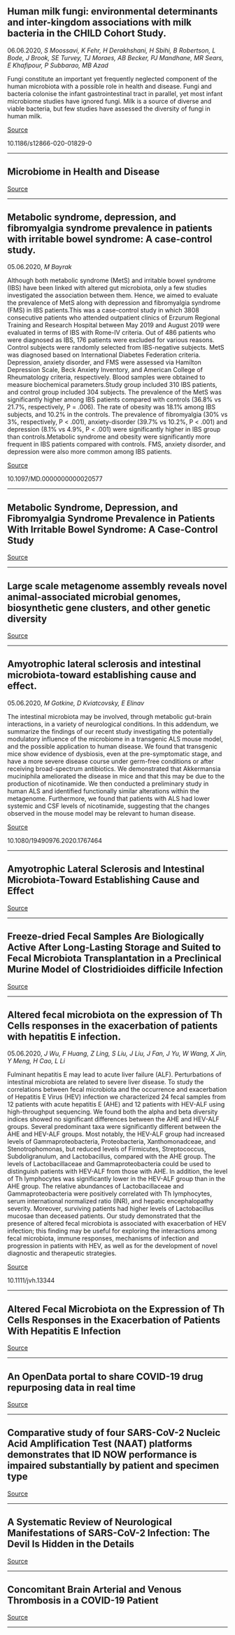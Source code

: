 ## Human milk fungi: environmental determinants and inter-kingdom associations with milk bacteria in the CHILD Cohort Study.
 06.06.2020, _S Moossavi, K Fehr, H Derakhshani, H Sbihi, B Robertson, L Bode, J Brook, SE Turvey, TJ Moraes, AB Becker, PJ Mandhane, MR Sears, E Khafipour, P Subbarao, MB Azad_


Fungi constitute an important yet frequently neglected component of the human microbiota with a possible role in health and disease. Fungi and bacteria colonise the infant gastrointestinal tract in parallel, yet most infant microbiome studies have ignored fungi. Milk is a source of diverse and viable bacteria, but few studies have assessed the diversity of fungi in human milk.

[Source](https://doi.org/10.1111/jpc.14939)

10.1186/s12866-020-01829-0

---

## Microbiome in Health and Disease

[Source](https://doi.org/10.1111/jpc.14939)

---

## Metabolic syndrome, depression, and fibromyalgia syndrome prevalence in patients with irritable bowel syndrome: A case-control study.
 05.06.2020, _M Bayrak_


Although both metabolic syndrome (MetS) and irritable bowel syndrome (IBS) have been linked with altered gut microbiota, only a few studies investigated the association between them. Hence, we aimed to evaluate the prevalence of MetS along with depression and fibromyalgia syndrome (FMS) in IBS patients.This was a case-control study in which 3808 consecutive patients who attended outpatient clinics of Erzurum Regional Training and Research Hospital between May 2019 and August 2019 were evaluated in terms of IBS with Rome-IV criteria. Out of 486 patients who were diagnosed as IBS, 176 patients were excluded for various reasons. Control subjects were randomly selected from IBS-negative subjects. MetS was diagnosed based on International Diabetes Federation criteria. Depression, anxiety disorder, and FMS were assessed via Hamilton Depression Scale, Beck Anxiety Inventory, and American College of Rheumatology criteria, respectively. Blood samples were obtained to measure biochemical parameters.Study group included 310 IBS patients, and control group included 304 subjects. The prevalence of the MetS was significantly higher among IBS patients compared with controls (36.8% vs 21.7%, respectively, P = .006). The rate of obesity was 18.1% among IBS subjects, and 10.2% in the controls. The prevalence of fibromyalgia (30% vs 3%, respectively, P &lt; .001), anxiety-disorder (39.7% vs 10.2%, P &lt; .001) and depression (8.1% vs 4.9%, P &lt; .001) were significantly higher in IBS group than controls.Metabolic syndrome and obesity were significantly more frequent in IBS patients compared with controls. FMS, anxiety disorder, and depression were also more common among IBS patients.

[Source](https://doi.org/10.1097/md.0000000000020577)

10.1097/MD.0000000000020577

---

## Metabolic Syndrome, Depression, and Fibromyalgia Syndrome Prevalence in Patients With Irritable Bowel Syndrome: A Case-Control Study

[Source](https://doi.org/10.1097/md.0000000000020577)

---

## Large scale metagenome assembly reveals novel animal-associated microbial genomes, biosynthetic gene clusters, and other genetic diversity

[Source](https://www.biorxiv.org/content/10.1101/2020.06.05.135962v1.abstract?%3Fcollection=)

---

## Amyotrophic lateral sclerosis and intestinal microbiota-toward establishing cause and effect.
 05.06.2020, _M Gotkine, D Kviatcovsky, E Elinav_


The intestinal microbiota may be involved, through metabolic gut-brain interactions, in a variety of neurological conditions. In this addendum, we summarize the findings of our recent study investigating the potentially modulatory influence of the microbiome in a transgenic ALS mouse model, and the possible application to human disease. We found that transgenic mice show evidence of dysbiosis, even at the pre-symptomatic stage, and have a more severe disease course under germ-free conditions or after receiving broad-spectrum antibiotics. We demonstrated that Akkermansia muciniphila ameliorated the disease in mice and that this may be due to the production of nicotinamide. We then conducted a preliminary study in human ALS and identified functionally similar alterations within the metagenome. Furthermore, we found that patients with ALS had lower systemic and CSF levels of nicotinamide, suggesting that the changes observed in the mouse model may be relevant to human disease.

[Source](https://doi.org/10.1080/19490976.2020.1767464)

10.1080/19490976.2020.1767464

---

## Amyotrophic Lateral Sclerosis and Intestinal Microbiota-Toward Establishing Cause and Effect

[Source](https://doi.org/10.1080/19490976.2020.1767464)

---

## Freeze-dried Fecal Samples Are Biologically Active After Long-Lasting Storage and Suited to Fecal Microbiota Transplantation in a Preclinical Murine Model of Clostridioides difficile Infection

[Source](https://doi.org/10.1080/19490976.2020.1759489)

---

## Altered fecal microbiota on the expression of Th Cells responses in the exacerbation of patients with hepatitis E infection.
 05.06.2020, _J Wu, F Huang, Z Ling, S Liu, J Liu, J Fan, J Yu, W Wang, X Jin, Y Meng, H Cao, L Li_


Fulminant hepatitis E may lead to acute liver failure (ALF). Perturbations of intestinal microbiota are related to severe liver disease. To study the correlations between fecal microbiota and the occurrence and exacerbation of Hepatitis E Virus (HEV) infection we characterized 24 fecal samples from 12 patients with acute hepatitis E (AHE) and 12 patients with HEV-ALF using high-throughput sequencing. We found both the alpha and beta diversity indices showed no significant differences between the AHE and HEV-ALF groups. Several predominant taxa were significantly different between the AHE and HEV-ALF groups. Most notably, the HEV-ALF group had increased levels of Gammaproteobacteria, Proteobacteria, Xanthomonadceae, and Stenotrophomonas, but reduced levels of Firmicutes, Streptococcus, Subdoligranulum, and Lactobacillus, compared with the AHE group. The levels of Lactobacillaceae and Gammaproteobacteria could be used to distinguish patients with HEV-ALF from those with AHE. In addition, the level of Th lymphocytes was significantly lower in the HEV-ALF group than in the AHE group. The relative abundances of Lactobacillaceae and Gammaproteobacteria were positively correlated with Th lymphocytes, serum international normalized ratio (INR), and hepatic encephalopathy severity. Moreover, surviving patients had higher levels of Lactobacillus mucosae than deceased patients. Our study demonstrated that the presence of altered fecal microbiota is associated with exacerbation of HEV infection; this finding may be useful for exploring the interactions among fecal microbiota, immune responses, mechanisms of infection and progression in patients with HEV, as well as for the development of novel diagnostic and therapeutic strategies.

[Source](https://doi.org/10.1111/jvh.13344)

10.1111/jvh.13344

---

## Altered Fecal Microbiota on the Expression of Th Cells Responses in the Exacerbation of Patients With Hepatitis E Infection

[Source](https://doi.org/10.1111/jvh.13344)

---

## An OpenData portal to share COVID-19 drug repurposing data in real time

[Source](https://doi.org/10.1101/2020.06.04.135046)

---

## Comparative study of four SARS-CoV-2 Nucleic Acid Amplification Test (NAAT) platforms demonstrates that ID NOW performance is impaired substantially by patient and specimen type

[Source](https://doi.org/10.1101/2020.06.04.135616)

---

## A Systematic Review of Neurological Manifestations of SARS-CoV-2 Infection: The Devil Is Hidden in the Details

[Source](https://doi.org/10.1111/ene.14382)

---

## Concomitant Brain Arterial and Venous Thrombosis in a COVID-19 Patient

[Source](https://doi.org/10.1111/ene.14380)

---


